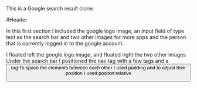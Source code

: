 This is a Google search result clone.

#Header

In this first section I included the google logo image, an input field of type text as the search bar and two other images for more apps and the person that is currently logged in to the google account.

I floated left the google logo image, and floated right the two other images
Under the search bar I positioned the nav tag with a few <a> tags and a <button> tag
To space the elements between each other I used padding and to adjust their position I used positon:relative

